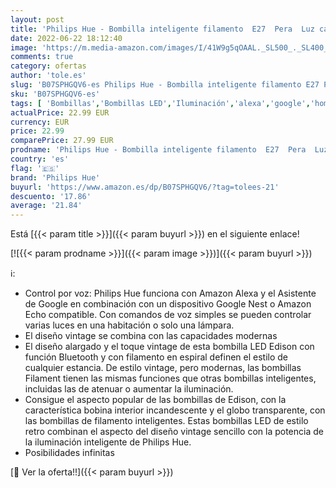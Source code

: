 ```yaml
---
layout: post
title: 'Philips Hue - Bombilla inteligente filamento  E27  Pera  Luz cálida regulable  7W  Compatible con Alexa y Google Home - Pack de 1 Bombilla LED inteligentes'
date: 2022-06-22 18:12:40
image: 'https://m.media-amazon.com/images/I/41W9g5qOAAL._SL500_._SL400_.jpg'
comments: true
category: ofertas
author: 'tole.es'
slug: 'B07SPHGQV6-es Philips Hue - Bombilla inteligente filamento E27 Pera Luz...'
sku: 'B07SPHGQV6-es'
tags: [ 'Bombillas','Bombillas LED','Iluminación','alexa','google','home','hue','philips','philips hue','🇪🇸', ]
actualPrice: 22.99 EUR
currency: EUR
price: 22.99
comparePrice: 27.99 EUR
prodname: 'Philips Hue - Bombilla inteligente filamento  E27  Pera  Luz cálida regulable  7W  Compatible con Alexa y Google Home - Pack de 1 Bombilla LED inteligentes'
country: 'es'
flag: '🇪🇸'
brand: 'Philips Hue'
buyurl: 'https://www.amazon.es/dp/B07SPHGQV6/?tag=tolees-21'
descuento: '17.86'
average: '21.84'
---
```


Está [{{< param title >}}]({{< param buyurl >}}) en el siguiente enlace!

[![{{< param prodname >}}]({{< param image >}})]({{< param buyurl >}})

ℹ️:

- Control por voz: Philips Hue funciona con Amazon Alexa y el Asistente de Google en combinación con un dispositivo Google Nest o Amazon Echo compatible. Con comandos de voz simples se pueden controlar varias luces en una habitación o solo una lámpara.
- El diseño vintage se combina con las capacidades modernas
- El diseño alargado y el toque vintage de esta bombilla LED Edison con función Bluetooth y con filamento en espiral definen el estilo de cualquier estancia. De estilo vintage, pero modernas, las bombillas Filament tienen las mismas funciones que otras bombillas inteligentes, incluidas las de atenuar o aumentar la iluminación.
- Consigue el aspecto popular de las bombillas de Edison, con la característica bobina interior incandescente y el globo transparente, con las bombillas de filamento inteligentes. Estas bombillas LED de estilo retro combinan el aspecto del diseño vintage sencillo con la potencia de la iluminación inteligente de Philips Hue.
- Posibilidades infinitas

[🛒 Ver la oferta!!]({{< param buyurl >}})
